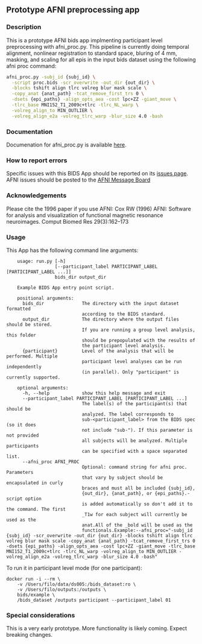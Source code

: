 ## Prototype AFNI preprocessing app

### Description
This is a prototype AFNI bids app implmenting participant level preprocessing with afni_proc.py.
This pipeline is currently doing temporal alignment, nonlinear registration to standard space,
 bluring of 4 mm, masking, and scaling for all epis in the input bids dataset using the following
 afni proc command:

```bash
afni_proc.py -subj_id {subj_id} \
  -script proc.bids -scr_overwrite -out_dir {out_dir} \
  -blocks tshift align tlrc volreg blur mask scale \
  -copy_anat {anat_path} -tcat_remove_first_trs 0 \
  -dsets {epi_paths} -align_opts_aea -cost lpc+ZZ -giant_move \
  -tlrc_base MNI152_T1_2009c+tlrc -tlrc_NL_warp \
  -volreg_align_to MIN_OUTLIER \
  -volreg_align_e2a -volreg_tlrc_warp -blur_size 4.0 -bash
```

### Documentation
Documenation for afni_proc.py is available [here](https://afni.nimh.nih.gov/pub/dist/doc/program_help/afni_proc.py.html).

### How to report errors
Specific issues with this BIDS App should be reported on its [issues page](https://github.com/nih-fmrif/afni_proc_BIDS_app/issues).
AFNI issues should be posted to the [AFNI Message Board](https://afni.nimh.nih.gov/afni/community/board/list.php?1)

### Acknowledgements
Please cite the 1996 paper if you use AFNI:
 Cox RW (1996) AFNI: Software for analysis and visualization of functional magnetic resonance neuroimages. Comput Biomed Res 29(3):162–173

### Usage
This App has the following command line arguments:

		usage: run.py [-h]
		              [--participant_label PARTICIPANT_LABEL [PARTICIPANT_LABEL ...]]
		              bids_dir output_dir

		Example BIDS App entry point script.

		positional arguments:
		  bids_dir              The directory with the input dataset formatted
		                        according to the BIDS standard.
		  output_dir            The directory where the output files should be stored.
		                        If you are running a group level analysis, this folder
		                        should be prepopulated with the results of
		                        the participant level analysis.
		  {participant}         Level of the analysis that will be performed. Multiple
	                            participant level analyses can be run independently
	                            (in parallel). Only "participant" is currently supported.

		optional arguments:
		  -h, --help            show this help message and exit
		  --participant_label PARTICIPANT_LABEL [PARTICIPANT_LABEL ...]
		                        The label(s) of the participant(s) that should be
		                        analyzed. The label corresponds to
		                        sub-<participant_label> from the BIDS spec (so it does
		                        not include "sub-"). If this parameter is not provided
		                        all subjects will be analyzed. Multiple participants
		                        can be specified with a space separated list.
		  --afni_proc AFNI_PROC
                                Optional: command string for afni proc. Parameters
                                that vary by subject should be encapsulated in curly
                                braces and must all be included {subj_id},
                                {out_dir}, {anat_path}, or {epi_paths}.-script option
                                is added automatically so don't add it to the command. The first
                                _T1w for each subject will currently be used as the
                                anat.All of the _bold will be used as the
                                functionals.Example:--afni_proc="-subj_id {subj_id} -scr_overwrite -out_dir {out_dir} -blocks tshift align tlrc volreg blur mask scale -copy_anat {anat_path} -tcat_remove_first_trs 0 -dsets {epi_paths} -align_opts_aea -cost lpc+ZZ -giant_move -tlrc_base MNI152_T1_2009c+tlrc -tlrc_NL_warp -volreg_align_to MIN_OUTLIER -volreg_align_e2a -volreg_tlrc_warp -blur_size 4.0 -bash"


To run it in participant level mode (for one participant):

    docker run -i --rm \
		-v /Users/filo/data/ds005:/bids_dataset:ro \
		-v /Users/filo/outputs:/outputs \
		bids/example \
		/bids_dataset /outputs participant --participant_label 01

### Special considerations
This is a very early prototype. More functionality is likely coming. Expect breaking changes.
